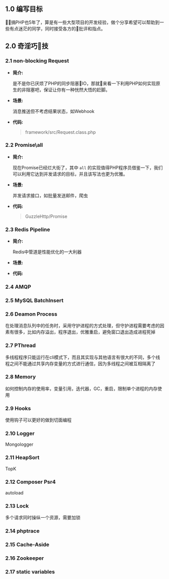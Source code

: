 ## 1.0 编写目标

搞PHP也5年了，算是有一些大型项目的开发经验，做个分享希望可以帮助到一些有点迷茫的同学，同时接受各方的批评和指点。

## 2.0 奇淫巧技

### 2.1 **non-blocking Request**

- **简介:**

    是不是你已厌烦了PHP的同步阻塞IO，那就来看一下利用PHP如何实现原生的非阻塞吧，保证让你有一种恍然大悟的赶脚。

- **场景:**

    消息推送但不考虑结果状态，如Webhook

- **代码:**

    > framework/src/Request.class.php

### 2.2 **Promise\all**

- **简介:**

    现在Promise已经烂大街了，其中 `all` 的实现值得PHP程序员借鉴一下，我们可以利用它达到并发请求的目标，并且该写法也更为优雅。

- **场景:**

    并发请求接口，如批量发送邮件，爬虫

- **代码:**

    > GuzzleHttp/Promise

### 2.3 **Redis Pipeline**

- **简介:**

    Redis中管道是性能优化的一大利器

- **场景:**

    

- **代码:**

    > 

### 2.4 **AMQP**



### 2.5 **MySQL BatchInsert**



### 2.6 **Deamon Process**

在处理消息队列中的任务时，采用守护进程的方式处理，但守护进程需要考虑的因素有很多，比如内存溢出，程序退出，优雅重启，避免窗口退出造成进程死掉

### 2.7 **PThread**

多线程程序只能运行在cli模式下，而且其实现与其他语言有很大的不同，多个线程之间不能通过共享内存变量的方式进行通信，因为多线程之间被互相隔离了

### 2.8 **Memory**

如何控制内存的使用率，变量引用，迭代器，GC，重启，限制单个进程的内存使用

### 2.9 **Hooks**

使用钩子可以更好的做到切面编程

### 2.10 **Logger**

Mongologger

### 2.11 **HeapSort**

TopK

### 2.12 **Composer Psr4**

autoload

### 2.13 **Lock**

多个请求同时操纵一个资源，需要加锁

### 2.14 **phptrace**



### 2.15 **Cache-Aside**
### 2.16 **Zookeeper**
### 2.17 **static variables**